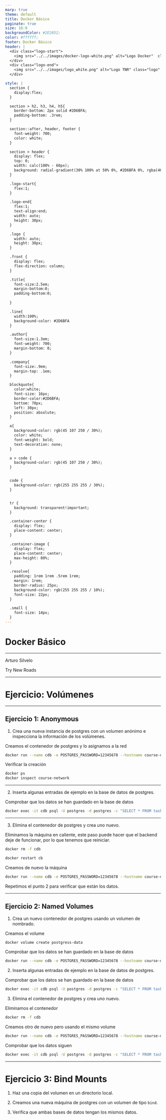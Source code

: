```yaml
---
marp: true
theme: default
title: Docker Básico
paginate: true
size: 16:9
backgroundColor: #2E2052;
color: #ffffff;
footer: Docker Básico
header: |
  <div class="logo-start">
    <img src="../../images/docker-logo-white.png" alt="Logo Docker"  class="logo"/>
  </div>
  <div class="logo-end">
    <img src="../../images/logo_white.png" alt="Logo TNR" class="logo" />
  </div>

style: |
  section {
    display:flex;
  }

  section > h2, h3, h4, h5{
    border-bottom: 2px solid #2D6BFA;
    padding-bottom: .3rem;
  }

  section::after, header, footer {
    font-weight: 700;
    color: white;
  }

  section > header {
    display: flex;
    top: 0;
    width: calc(100% - 60px);
    background: radial-gradient(30% 100% at 50% 0%, #2D6BFA 0%, rgba(46, 32, 82, 0.00) 100%);
  }

  .logo-start{
    flex:1;
  }

  .logo-end{
    flex:1;
    text-align:end;
    width: auto;
    height: 30px;
  }

  .logo {
    width: auto;
    height: 30px;
  }

  .front {
    display: flex;
    flex-direction: column;
  }

  .title{
    font-size:2.5em;
    margin-bottom:0;
    padding-bottom:0;
    
  }

  .line{
    width:100%;
    background-color: #2D6BFA
  }

  .author{
    font-size:1.3em;
    font-weight: 700;
    margin-bottom: 0;
  }

  .company{
    font-size:.9em;
    margin-top: .1em;
  }

  blockquote{
    color:white;
    font-size: 16px;
    border-color:#2D6BFA;
    bottom: 70px;
    left: 30px;
    position: absolute;
  }

  a{
    background-color: rgb(45 107 250 / 30%);
    color: white;
    font-weight: bold;
    text-decoration: none;
  }

  a > code {
    background-color: rgb(45 107 250 / 30%);
  }


  code {
    background-color: rgb(255 255 255 / 30%);
  }


  tr {
    background: transparent!important;
  }

  .container-center {
    display: flex;
    place-content: center;
  }

  .container-image {
    display: flex;
    place-content: center;
    max-height: 80%;
  }

  .resolve{
    padding: 1rem 1rem .5rem 1rem;
    margin: 1rem;
    border-radius: 25px;
    background-color: rgb(255 255 255 / 10%);
    font-size: 22px;
  }

  .small {
    font-size: 14px;
  }
---
```


  <!-- _paginate: skip -->

  <div class="front">
    <h1 class="title"> Docker Básico </h1>
    <hr class="line"/>
    <p class="author">Arturo Silvelo</p>
    <p class="company">Try New Roads</p>
  </div>

---

# Ejercicio: Volúmenes

---

## Ejercicio 1: Anonymous

1. Crea una nueva instancia de postgres con un volumen anónimo e inspecciona la información de los volúmenes.

<div class="resolve">

Creamos el contenedor de postgres y lo asignamos a la red

```bash
docker run --name cdb -e POSTGRES_PASSWORD=12345678 --hostname course-database --network course-network -d postgres
```

Verificar la creación

```bash
docker ps
docker inspect course-network
```

</div>

---

2. Inserta algunas entradas de ejemplo en la base de datos de postgres.

<div class="resolve">

Comprobar que los datos se han guardado en la base de datos

```bash
docker exec -it cdb psql -U postgres -d postgres -c "SELECT * FROM task;"
```

</div>

---

3. Elimina el contenedor de postgres y crea uno nuevo.

<div class="resolve">

Eliminamos la máquina en caliente, este paso puede hacer que el backend deje de funcionar, por lo que tenemos que reiniciar.

```bash
docker rm -f cdb

docker restart cb
```

Creamos de nuevo la máquina

```bash
docker run --name cdb -e POSTGRES_PASSWORD=12345678 --hostname course-database --network course-network -d postgres
```

Repetimos el punto 2 para verificar que están los datos.

</div>

---

## Ejercicio 2: Named Volumes

1. Crea un nuevo contenedor de postgres usando un volumen de nombrado.

<div class="resolve">

Creamos el volume

```bash
docker volume create postgress-data
```

Comprobar que los datos se han guardado en la base de datos

```bash
docker run --name cdb -e POSTGRES_PASSWORD=12345678 --hostname course-database --network course-network -d  -v postgress-data:/var/lib/postgresql/data postgres
```

</div>

2. Inserta algunas entradas de ejemplo en la base de datos de postgres.

<div class="resolve">

Comprobar que los datos se han guardado en la base de datos

```bash
docker exec -it cdb psql -U postgres -d postgres -c "SELECT * FROM task;"
```

</div>

3. Elimina el contenedor de postgres y crea uno nuevo.

<div class="resolve">

Eliminamos el contenedor

```bash
docker rm -f cdb
```

Creamos otro de nuevo pero usando el mismo volume

```bash
docker run --name cdb -e POSTGRES_PASSWORD=12345678 --hostname course-database --network course-network -d  -v postgress-data:/var/lib/postgresql/data postgres
```

Comprobar que los datos siguen

```bash
docker exec -it cdb psql -U postgres -d postgres -c "SELECT * FROM task;"
```

</div>

---

# Ejercicio 3: Bind Mounts

1. Haz una copia del volumen en un directorio local.

2. Creamos una nueva máquina de postgres con un volumen de tipo `bind`.

3. Verifica que ambas bases de datos tengan los mismos datos.

